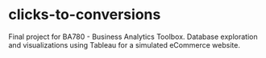 # clicks-to-conversions
Final project for BA780 - Business Analytics Toolbox. Database exploration and visualizations using Tableau for a simulated eCommerce website.
